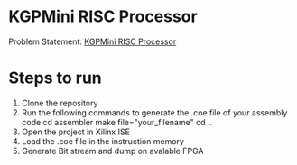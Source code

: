 # KGPMini RISC Processor
Problem Statement: [KGPMini RISC Processor](Problem_Statement_ISA22.pdf)

# Steps to run

1. Clone the repository
2. Run the following commands to generate the .coe file of your assembly code
        cd assembler
        make file="your_filename"
        cd ..
3. Open the project in Xilinx ISE
4. Load the .coe file in the instruction memory
5. Generate Bit stream and dump on avalable FPGA
